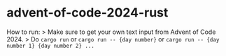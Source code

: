 # advent-of-code-2024-rust


How to run:
    > Make sure to get your own text input from Advent of Code 2024.
    > Do `cargo run` or `cargo run -- {day number}` or `cargo run -- {day number 1} {day number 2} ...`